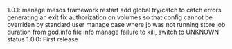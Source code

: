 1.0.1:
    manage mesos framework restart
    add global try/catch to catch errors generating an exit
    fix authorization on volumes so that config cannot be overriden by standard user
    manage case where jb was not running
    store job duration from god.info file info
    manage failure to kill, switch to UNKNOWN status
1.0.0: First release
